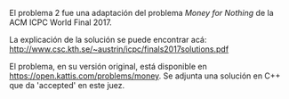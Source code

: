 El problema 2 fue una adaptación del problema _Money for Nothing_ de la ACM ICPC World Final 2017.

La explicación de la solución se puede encontrar acá: http://www.csc.kth.se/~austrin/icpc/finals2017solutions.pdf

El problema, en su versión original, está disponible en https://open.kattis.com/problems/money. Se adjunta una solución en C++ que da 'accepted' en este juez.